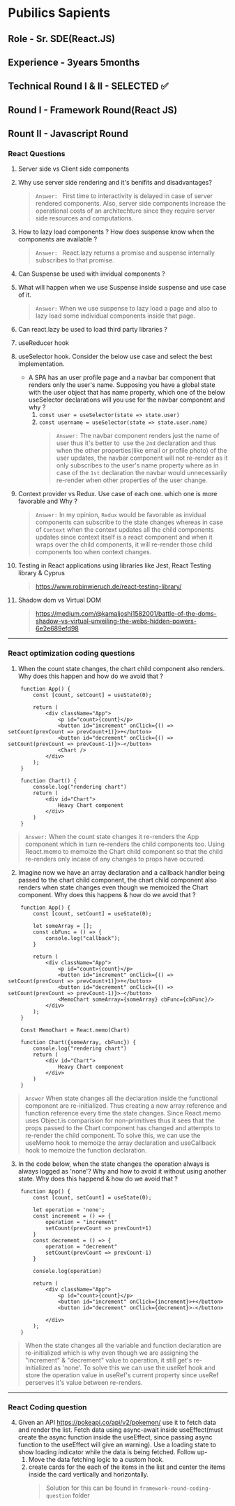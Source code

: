 # Pubilics Sapients

## Role - Sr. SDE(React.JS)

## Experience - 3years 5months

## Technical Round I & II - SELECTED ✅

## Round I - Framework Round(React JS)

## Rount II - Javascript Round

### **React Questions**

1.  Server side vs Client side components
1.  Why use server side rendering and it's benifits and disadvantages?
    > `Answer: ` First time to interactivity is delayed in case of server rendered components. Also, server side components increase the operational costs of an architechture since they require server side resources and computations.
1.  How to lazy load components ? How does suspense know when the components are available ?
    > `Answer: ` React.lazy returns a promise and suspense internally subscribes to that promise.
1.  Can Suspense be used with invidual components ?
1.  What will happen when we use Suspense inside suspense and use case of it.
    > `Answer:` When we use suspense to lazy load a page and also to lazy load some individual components inside that page.
1.  Can react.lazy be used to load third party libraries ?
1.  useReducer hook
1.  useSelector hook. Consider the below use case and select the best implementation.
    - A SPA has an user profile page and a navbar bar component that renders only the user's name. Supposing you have a global state with the user object that has name property, which one of the below useSelector declarations will you use for the navbar component and why ?
      1. `const user = useSelector(state => state.user)`
      1. `const username = useSelector(state => state.user.name)`
         > `Answer:` The navbar component renders just the name of user thus it's better to  use the `2nd` declaration and thus when the other properties(like email or profile photo) of the user updates, the navbar component will not re-render as it only subscribes to the user's name property where as in case of the `1st` declaration the navbar would unnecessarily re-render when other properties of the user change.
1.  Context provider vs Redux. Use case of each one. which one is more favorable and Why ?

    > `Answer:` In my opinion, `Redux` would be favorable as invidual components can subscribe to the state changes whereas in case of `Context` when the context updates all the child components updates since context itself is a react component and when it wraps over the child components, it will re-render those child components too when context changes.

1.  Testing in React applications using libraries like Jest, React Testing library & Cyprus

    > https://www.robinwieruch.de/react-testing-library/

1.  Shadow dom vs Virtual DOM
    > https://medium.com/@kamaljoshi1582001/battle-of-the-doms-shadow-vs-virtual-unveiling-the-webs-hidden-powers-6e2e689efd98

---

### **React optimization coding questions**

1. When the count state changes, the chart child component also renders. Why does this happen and how do we avoid that ?

```
    function App() {
        const [count, setCount] = useState(0);

        return (
            <div className="App">
                <p id="count>{count}</p>
                <button id="increment" onClick={() => setCount(prevCount => prevCount+1)}>+</button>
                <button id="decrement" onClick={() => setCount(prevCount => prevCount-1)}>-</button>
                <Chart />
            </div>
        );
    }

    function Chart() {
        console.log("rendering chart")
        return (
            <div id="Chart">
                Heavy Chart component
            </div>
        )
    }
```

> `Answer:` When the count state changes it re-renders the App component which in turn re-renders the child components too. Using React.memo to memoize the Chart child component so that the child re-renders only incase of any changes to props have occured.

2. Imagine now we have an array declaration and a callback handler being passed to the chart child component, the chart child component also renders when state changes even though we memoized the Chart component. Why does this happens & how do we avoid that ?

```
    function App() {
        const [count, setCount] = useState(0);

        let someArray = [];
        const cbFunc = () => {
            console.log("callback");
        }

        return (
            <div className="App">
                <p id="count>{count}</p>
                <button id="increment" onClick={() => setCount(prevCount => prevCount+1)}>+</button>
                <button id="decrement" onClick={() => setCount(prevCount => prevCount-1)}>-</button>
                <MemoChart someArray={someArray} cbFunc={cbFunc}/>
            </div>
        );
    }

    Const MemoChart = React.memo(Chart)

    function Chart({someArray, cbFunc}) {
        console.log("rendering chart")
        return (
            <div id="Chart">
                Heavy Chart component
            </div>
        )
    }
```

> `Answer` When state changes all the declaration inside the functional component are re-initialized. Thus creating a new array reference and function reference every time the state changes. Since React.memo uses Object.is comparision for non-primitives thus it sees that the props passed to the Chart component has changed and attempts to re-render the child component. To solve this, we can use the useMemo hook to memoize the array declaration and useCallback hook to memoize the function declaration.

3. In the code below, when the state changes the operation always is always logged as 'none'? Why and how to avoid it without using another state. Why does this happend & how do we avoid that ?

```
    function App() {
        const [count, setCount] = useState(0);

        let operation = 'none';
        const increment = () => {
            operation = "increment"
            setCount(prevCount => prevCount+1)
        }
        const decrement = () => {
            operation = "decrement"
            setCount(prevCount => prevCount-1)
        }

        console.log(operation)

        return (
            <div className="App">
                <p id="count>{count}</p>
                <button id="increment" onClick={increment}>+</button>
                <button id="decrement" onClick={decrement}>-</button>

            </div>
        );
    }
```

> When the state changes all the variable and function declaration are re-initialized which is why even though we are assigning the "increment" & "decrement" value to operation, it still get's re-initialized as 'none'. To solve this we can use the useRef hook and store the operation value in useRef's current property since useRef perserves it's value between re-renders.

---

### **React Coding question**

4.  Given an API https://pokeapi.co/api/v2/pokemon/ use it to fetch data and render the list. Fetch data using async-await inside useEffect(must create the async function inside the useEffect, since passing async function to the useEffect will give an warning). Use a loading state to show loading indicator while the data is being fetched.
    Follow up-
    1. Move the data fetching logic to a custom hook.
    1. create cards for the each of the items in the list and center the items inside the card vertically and horizontally.
       > Solution for this can be found in `framework-round-coding-question` folder

